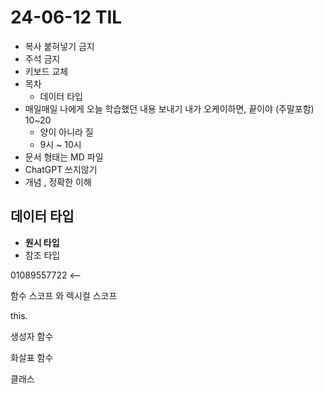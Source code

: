 # 24-06-12 TIL

- 복사 붙혀넣기 금지
- 주석 금지 
- 키보드 교체 
- 목차
    - 데이터 타입
- 매일매일 나에게 오늘 학습했던 내용 보내기 내가 오케이하면, 끝이야  (주말포함) 10~20
    - 양이 아니라 질
    - 9시 ~ 10시 
- 문서 형태는 MD 파일 
- ChatGPT 쓰지않기
- 개념 , 정확한 이해 



## 데이터 타입

- **원시 타입**
- 참조 타입


01089557722 <--

함수 스코프 와 렉시컬 스코프

this.

생성자 함수

화살표 함수

클래스

